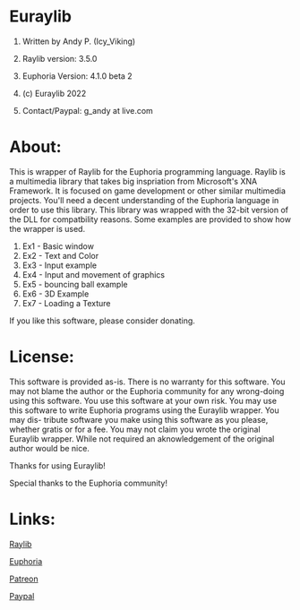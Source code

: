 # Euraylib
1. Written by Andy P. (Icy_Viking)
2. Raylib version: 3.5.0
3. Euphoria Version: 4.1.0 beta 2

4. (c) Euraylib 2022

5. Contact/Paypal: g_andy at live.com

# About:

This is wrapper of Raylib for the Euphoria programming language. Raylib is a multimedia library that
takes big inspriation from Microsoft's XNA Framework. It is focused on game development or other
similar multimedia projects. You'll need a decent understanding of the Euphoria language in order to
use this library. This library was wrapped with the 32-bit version of the DLL for compatbility 
reasons. Some examples are provided to show how the wrapper is used.

1. Ex1 - Basic window
2. Ex2 - Text and Color
3. Ex3 - Input example
4. Ex4 - Input and movement of graphics
5. Ex5 - bouncing ball example
6. Ex6 - 3D Example
7. Ex7 - Loading a Texture

If you like this software, please consider donating. 

# License:

This software is provided as-is. There is no warranty for this software. You may not blame the author
or the Euphoria community for any wrong-doing using this software. You use this software at your own
risk. You may use this software to write Euphoria programs using the Euraylib wrapper. You may dis-
tribute software you make using this software as you please, whether gratis or for a fee. You may not claim you wrote the original Euraylib wrapper. While not required an aknowledgement of the original author would be nice.


Thanks for using Euraylib!

Special thanks to the Euphoria community!

# Links:

[Raylib](https://www.raylib.com/)

[Euphoria](https://openeuphoria.org/index.wc)

[Patreon](https://www.patreon.com/CrazyVikingGamer)

[Paypal](paypal.me/IcyViking)
